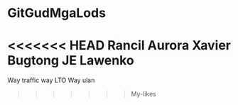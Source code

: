 # GitGudMgaLods

<<<<<<< HEAD
Rancil Aurora
Xavier Bugtong
JE Lawenko
=======
Way traffic
way LTO
Way ulan
>>>>>>> My-likes
